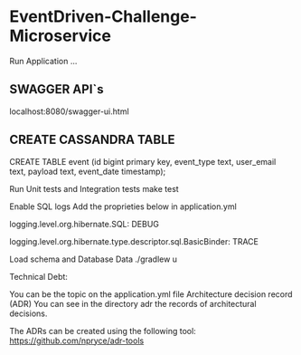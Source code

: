 # EventDriven-Challenge-Microservice

Run Application
...

## SWAGGER API`s

localhost:8080/swagger-ui.html

## CREATE CASSANDRA TABLE

CREATE TABLE event (id bigint primary key, event_type text, user_email text, payload text, event_date timestamp); 

Run Unit tests and Integration tests
make test

Enable SQL logs
Add the proprieties below in application.yml

logging.level.org.hibernate.SQL: DEBUG

logging.level.org.hibernate.type.descriptor.sql.BasicBinder: TRACE

Load schema and Database Data
./gradlew u

Technical Debt: 

You can be the topic on the application.yml file
Architecture decision record (ADR)
You can see in the directory adr the records of architectural decisions.

The ADRs can be created using the following tool: https://github.com/npryce/adr-tools
